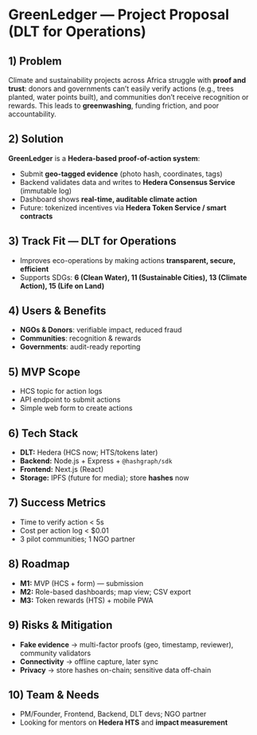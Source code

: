 
# GreenLedger — Project Proposal (DLT for Operations)

## 1) Problem
Climate and sustainability projects across Africa struggle with **proof and trust**: donors and governments can’t easily verify actions (e.g., trees planted, water points built), and communities don’t receive recognition or rewards. This leads to **greenwashing**, funding friction, and poor accountability.

## 2) Solution
**GreenLedger** is a **Hedera-based proof-of-action system**:
- Submit **geo-tagged evidence** (photo hash, coordinates, tags)
- Backend validates data and writes to **Hedera Consensus Service** (immutable log)
- Dashboard shows **real-time, auditable climate action**
- Future: tokenized incentives via **Hedera Token Service / smart contracts**

## 3) Track Fit — DLT for Operations
- Improves eco-operations by making actions **transparent, secure, efficient**
- Supports SDGs: **6 (Clean Water), 11 (Sustainable Cities), 13 (Climate Action), 15 (Life on Land)**

## 4) Users & Benefits
- **NGOs & Donors**: verifiable impact, reduced fraud
- **Communities**: recognition & rewards
- **Governments**: audit-ready reporting

## 5) MVP Scope
- HCS topic for action logs
- API endpoint to submit actions
- Simple web form to create actions

## 6) Tech Stack
- **DLT:** Hedera (HCS now; HTS/tokens later)
- **Backend:** Node.js + Express + `@hashgraph/sdk`
- **Frontend:** Next.js (React)
- **Storage:** IPFS (future for media); store **hashes** now

## 7) Success Metrics
- Time to verify action < 5s
- Cost per action log < $0.01
- 3 pilot communities; 1 NGO partner

## 8) Roadmap
- **M1:** MVP (HCS + form) — submission
- **M2:** Role-based dashboards; map view; CSV export
- **M3:** Token rewards (HTS) + mobile PWA

## 9) Risks & Mitigation
- **Fake evidence** → multi-factor proofs (geo, timestamp, reviewer), community validators
- **Connectivity** → offline capture, later sync
- **Privacy** → store hashes on-chain; sensitive data off-chain

## 10) Team & Needs
- PM/Founder, Frontend, Backend, DLT devs; NGO partner
- Looking for mentors on **Hedera HTS** and **impact measurement**
